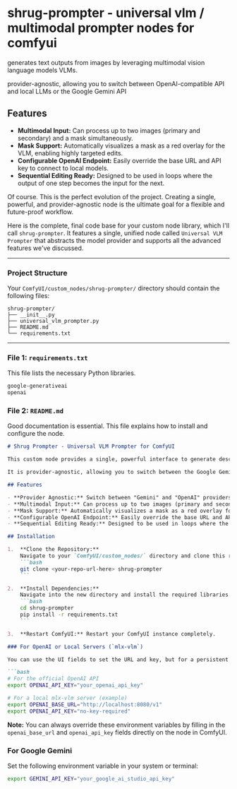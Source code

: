 # shrug-prompter - universal vlm / multimodal prompter nodes for comfyui

generates text outputs from images by leveraging multimodal vision language models VLMs.

provider-agnostic, allowing you to switch between OpenAI-compatible API and local LLMs or the Google Gemini API

## Features

- **Multimodal Input:** Can process up to two images (primary and secondary) and a mask simultaneously.
- **Mask Support:** Automatically visualizes a mask as a red overlay for the VLM, enabling highly targeted edits.
- **Configurable OpenAI Endpoint:** Easily override the base URL and API key to connect to local models.
- **Sequential Editing Ready:** Designed to be used in loops where the output of one step becomes the input for the next.

Of course. This is the perfect evolution of the project. Creating a single, powerful, and provider-agnostic node is the ultimate goal for a flexible and future-proof workflow.

Here is the complete, final code base for your custom node library, which I'll call `shrug-prompter`. It features a single, unified node called `Universal VLM Prompter` that abstracts the model provider and supports all the advanced features we've discussed.

---

### **Project Structure**

Your `ComfyUI/custom_nodes/shrug-prompter/` directory should contain the following files:

```
shrug-prompter/
├── __init__.py
├── universal_vlm_prompter.py
├── README.md
└── requirements.txt
```

---

### **File 1: `requirements.txt`**

This file lists the necessary Python libraries.

```txt
google-generativeai
openai
```

### **File 2: `README.md`**

Good documentation is essential. This file explains how to install and configure the node.

```markdown
# Shrug Prompter - Universal VLM Prompter for ComfyUI

This custom node provides a single, powerful interface to generate descriptive prompts for image-to-video models by leveraging multimodal Vision Language Models (VLMs).

It is provider-agnostic, allowing you to switch between the Google Gemini API and any OpenAI-compatible API (including local servers like `mlx-vlm`).

## Features

- **Provider Agnostic:** Switch between "Gemini" and "OpenAI" providers directly in the node.
- **Multimodal Input:** Can process up to two images (primary and secondary) and a mask simultaneously.
- **Mask Support:** Automatically visualizes a mask as a red overlay for the VLM, enabling highly targeted edits.
- **Configurable OpenAI Endpoint:** Easily override the base URL and API key to connect to local models.
- **Sequential Editing Ready:** Designed to be used in loops where the output of one step becomes the input for the next.

## Installation

1.  **Clone the Repository:**
    Navigate to your `ComfyUI/custom_nodes/` directory and clone this repository.
    ```bash
    git clone <your-repo-url-here> shrug-prompter
    ```

2.  **Install Dependencies:**
    Navigate into the new directory and install the required libraries.
    ```bash
    cd shrug-prompter
    pip install -r requirements.txt
    ```

3.  **Restart ComfyUI:** Restart your ComfyUI instance completely.

### For OpenAI or Local Servers (`mlx-vlm`)

You can use the UI fields to set the URL and key, but for a persistent setup, set these environment variables:

```bash
# For the official OpenAI API
export OPENAI_API_KEY="your_openai_api_key"

# For a local mlx-vlm server (example)
export OPENAI_BASE_URL="http://localhost:8080/v1"
export OPENAI_API_KEY="no-key-required"
```
**Note:** You can always override these environment variables by filling in the `openai_base_url` and `openai_api_key` fields directly on the node in ComfyUI.

### For Google Gemini

Set the following environment variable in your system or terminal:
```bash
export GEMINI_API_KEY="your_google_ai_studio_api_key"
```
